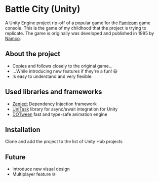 Battle City (Unity)
===

A Unity Engine project rip-off of a popular game for the [Famicom](https://en.wikipedia.org/wiki/Nintendo_Entertainment_System) game console. This is the game of my childhood that the project is trying to replicate. The game is originally was developed and published in 1985 by [Namco](https://en.wikipedia.org/wiki/Namco).

## About the project

- Copies and follows closely to the original game...
- ...While introducing new features if they're a fun! :smiley:
- Is easy to understand and very flexible

## Used libraries and frameworks

- [Zenject](https://github.com/modesttree/Zenject) Dependency Injection framework
- [UniTask](https://github.com/Cysharp/UniTask) library for async/await integration for Unity
- [DOTween](http://dotween.demigiant.com/) fast and type-safe animation engine

## Installation

Clone and add the project to the list of Unity Hub projects

## Future

- Introduce new visual design
- Multiplayer feature :globe_with_meridians: